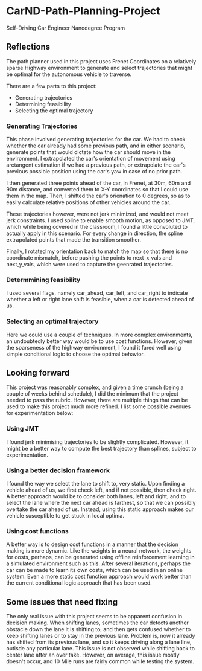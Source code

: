 # CarND-Path-Planning-Project
Self-Driving Car Engineer Nanodegree Program
   

## Reflections

The path planner used in this project uses Frenet Coordinates on a relatively sparse Highway environment to generate and select trajectories that might be optimal for the autonomous vehicle to traverse.

There are a few parts to this project:
* Generating trajectories
* Determining feasibility
* Selecting the optimal trajectory

### Generating Trajectories

This phase involved generating trajectories for the car. We had to check whether the car already had some previous path, and in either scenario, generate points that would dictate how the car should move in the environment. I extrapolated the car's orientation of movement using arctangent estimation if we had a previous path, or extrapolate the car's previous possible position using the car's yaw in case of no prior path.

I then generated three points ahead of the car, in Frenet, at 30m, 60m and 90m distance, and converted them to X-Y coordinates so that I could use them in the map. Then, I shifted the car's orienation to 0 degrees, so as to easily calculate relative positions of other vehicles around the car.

These trajectories however, were not jerk minimized, and would not meet jerk constraints. I used spline to enable smooth motion, as opposed to JMT, which while being covered in the classroom, I found a little convoluted to actually apply in this scenario. For every change in direction, the spline extrapolated points that made the transition smoother.

Finally, I rotated my orientation back to match the map so that there is no coordinate mismatch, before pushing the points to next_x_vals and next_y_vals, which were used to capture the geenrated trajectories.

### Determmining feasibility

I used several flags, namely car_ahead, car_left, and car_right to indicate whether a left or right lane shift is feasible, when a car is detected ahead of us.

### Selecting an optimal trajectory

Here we could use a couple of techniques. In more complex environments, an undoubtedly better way would be to use cost functions. However, given the sparseness of the highway environment, I found it fared well using simple conditional logic to choose the optimal behavior. 

## Looking forward

This project was reasonably complex, and given a time crunch (being a couple of weeks behind schedule), I did the minimum that the project needed to pass the rubric. However, there are multiple things that can be used to make this project much more refined. I list some possible avenues for experimentation below:

### Using JMT

I found jerk minimising trajectories to be slightly complicated. However, it might be a better way to compute the best trajectory than splines, subject to experimentation.

### Using a better decision framework

I found the way we select the lane to shift to, very static. Upon finding a vehicle ahead of us, we first check left, and if not possible, then check right. A better approach would be to consider both lanes, left and right, and to select the lane where the next car ahead is farthest, so that we can possibly overtake the car ahead of us. Instead, using this static approach makes our vehicle susceptible to get stuck in local optima.

### Using cost functions

A better way is to design cost functions in a manner that the decision making is more dynamic. Like the weights in a neural network, the weights for costs, perhaps, can be generated using offline reinforcement learning in a simulated environment such as this. After several iterations, perhaps the car can be made to learn its own costs, which can be used in an online system. Even a more static cost function approach would work better than the current conditional logic approach that has been used.

## Some issues that need fixing

The only real issue with this project seems to be apparent confusion in decision making. When shifting lanes, sometimes the car detects another obstacle down the lane it is shifting to, and then gets confused whether to keep shifting lanes or to stay in the previous lane. Problem is, now it already has shifted from its previous lane, and so it keeps driving along a lane line, outisde any particular lane. This issue is not observed while shifting back to center lane after an over take. However, on average, this issue mostly doesn't occur, and 10 Mile runs are fairly common while testing the system.
